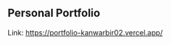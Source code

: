 ## Personal Portfolio

Link: https://portfolio-kanwarbir02.vercel.app/

<!-- ![Portfolio Website](https://i.ibb.co/WgPMpts/image.png) -->
